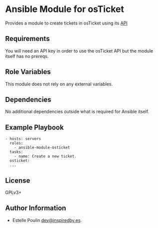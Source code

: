 Ansible Module for osTicket
=========

Provides a module to create tickets in osTicket using its
[API](https://docs.osticket.com/en/latest/Developer%20Documentation/API%20Docs.html)

Requirements
------------

You will need an API key in order to use the osTicket API but the module itself
has no prereqs.

Role Variables
--------------

This module does not rely on any external variables.

Dependencies
------------

No additional dependencies outside what is required for Ansible itself.

Example Playbook
----------------

    - hosts: servers
      roles:
        - ansible-module-osticket
      tasks:
        - name: Create a new ticket.
	  osticket:
	  ...

License
-------

GPLv3+

Author Information
------------------

* Estelle Poulin [dev@inspiredby.es](mailto:dev@inspiredby.es).
